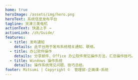 ```yaml
---
home: true
heroImage: /assets/img/hero.png
heroText: 系统信息发布平台
tagline: 天津三美电机
actionText: 快速上手 →
actionLink: /zh/Guide/
features:
  - title: 发布通知
    details: 此平台用于发布系统相关通知、联络。
  - title: 办公软件操作
    details: 分享邮件、Office 办公软件常见操作方法，汇总操作技巧。
  - title: Windows 操作系统
    details: 操作系统常见问题、技巧总结。
footer: Mitsumi | Copyright ©  管理部-企画课-系统
---
```


<!-- # Hello, World! -->
